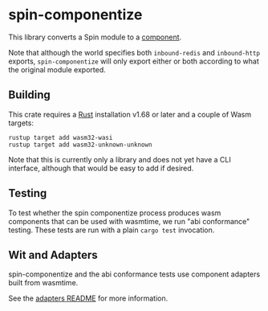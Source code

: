 # spin-componentize

This library converts a Spin module to a
[component](https://github.com/WebAssembly/component-model/).

Note that although the world specifies both `inbound-redis` and `inbound-http`
exports, `spin-componentize` will only export either or both according to what
the original module exported.

## Building

This crate requires a [Rust](https://rustup.rs/) installation v1.68 or later and a couple of Wasm targets:

```shell
rustup target add wasm32-wasi
rustup target add wasm32-unknown-unknown
```

Note that this is currently only a library and does not yet have a CLI interface, although that 
would be easy to add if desired.

## Testing

To test whether the spin componentize process produces wasm components that can be used with wasmtime, we run "abi conformance" testing. These tests are run with a plain `cargo test` invocation.

## Wit and Adapters

spin-componentize and the abi conformance tests use component adapters built from wasmtime.

See the [adapters README](./adapters/README.md) for more information.
